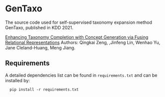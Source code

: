 # GenTaxo
 The source code used for self-supervised taxonomy expansion method GenTaxo, published in KDD 2021.
 
[Enhancing Taxonomy Completion with Concept Generation via Fusing Relational Representations](https://arxiv.org/pdf/2106.02974.pdf)
Authors: Qingkai Zeng, ,Jinfeng Lin, Wenhao Yu, Jane Cleland-Huang, Meng Jiang.

## Requirements
A detailed dependencies list can be found in `requirements.txt` and can be installed by:

```
  pip install -r requirements.txt
```
